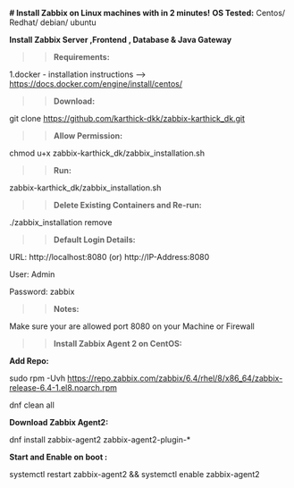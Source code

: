 ****# Install Zabbix on Linux machines with in 2 minutes!****
**OS Tested:**
Centos/ Redhat/ debian/ ubuntu

**Install Zabbix Server ,Frontend , Database & Java Gateway**
>>**Requirements:**

1.docker - installation instructions --> https://docs.docker.com/engine/install/centos/

>>**Download:**

git clone https://github.com/karthick-dkk/zabbix-karthick_dk.git

>>**Allow Permission:**

chmod u+x  zabbix-karthick_dk/zabbix_installation.sh

>>**Run:**

zabbix-karthick_dk/zabbix_installation.sh

>>**Delete Existing Containers and Re-run:**

./zabbix_installation remove

>>**Default Login Details:**

URL: http://localhost:8080         (or)          http://IP-Address:8080

User: Admin
  
Password: zabbix

>>**Notes:**

  Make sure your are allowed port 8080 on your Machine or Firewall

>>**Install Zabbix Agent 2 on CentOS:**

**Add Repo:**

sudo rpm -Uvh https://repo.zabbix.com/zabbix/6.4/rhel/8/x86_64/zabbix-release-6.4-1.el8.noarch.rpm

dnf clean all

**Download Zabbix Agent2:**

dnf install zabbix-agent2 zabbix-agent2-plugin-*
 
**Start and Enable on boot :**

systemctl restart zabbix-agent2 && 
systemctl enable zabbix-agent2

